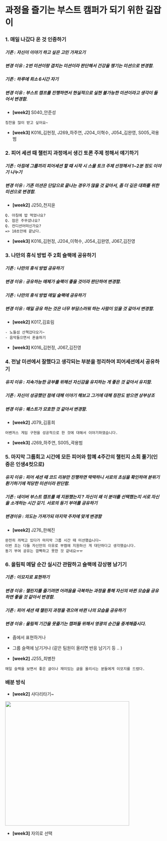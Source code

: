 # 과정을 즐기는 부스트 캠퍼가 되기 위한 길잡이



### 1. 매일 나갔다 온 것 인증하기
##### 기존 : 자신이 이야기 하고 싶은 고민 가져오기
##### 변경 이유 : 2번 미션이랑 겹치는 미션이라 판단해서 건강을 챙기는 미션으로 변경함.
##### 기존 : 하루에 최소 6시간 자기
##### 변경 이유 : 부스트 캠프를 진행하면서 현실적으로 실현 불가능한 미션이라고 생각이 들어서 변경함.


- **[week2]** S040_안준성
```
칭찬을 많이 받고 싶어요~
```

- **[week3]** K016_김현정, J269_하주연, J204_이혁수, J054_김완영, S005_곽용범


### 2. 피어 세션 때 챌린지 과정에서 생긴 토론 주제 정해서 얘기하기
##### 기존 : 아침에 그룹끼리 피어세션 할 때 시작 시 스몰 토크 주제 선정해서 1~2분 정도 이야기 나누기
##### 변경 이유 : 기존 미션은 단답으로 끝나는 경우가 많을 것 같아서, 좀 더 깊은 대화를 위한 미션으로 변경함.

- **[week2]** J250_천지윤
```
Q. 아침에 밥 먹었나요?
Q. 잠은 주무셨나요?
Q. 컨디션어떠신가요?
=> 10초만에 끝났다.
```

- **[week3]** K016_김현정, J204_이혁수, J054_김완영, J067_김진영


### 3. 나만의 휴식 방법 주 2회 슬랙에 공유하기
##### 기존 : 나만의 휴식 방법 공유하기
##### 변경 이유 : 공유하는 매체가 슬랙이 좋을 것이라 판단하여 변경함.
##### 기존 : 나만의 휴식 방법 매일 슬랙에 공유하기
##### 변경 이유 : 매일 공유 하는 것은 너무 부담스러워 하는 사람이 있을 것 같아서 변경함.
- **[week2]** K017_김효림
```
- 노들섬 산책갔다오기~
- 음악들으면서 혼술하기
```

- **[week3]** K016_김현정, J067_김진영



### 4. 전날 미션에서 잘했다고 생각되는 부분을 정리하여 피어세션에서 공유하기 
##### 유지 이유 : 지속가능한 공부를 위해선 자신감을 유지하는 게 좋은 것 같아서 유지함.
##### 기존 : 자신이 성공했던 점에 대해 이야기 해보고 그거에 대해 칭찬도 받으면 상부상조
##### 변경 이유 : 퀘스트가 모호한 것 같아서 변경함.
- **[week2]** J079_김홍희
```
어벤저스 게임 구현을 성공적으로 한 것에 대해서 이야기하였습니다.
```

- **[week3]** J269_하주연, S005_곽용범




### 5. 마지막 그룹회고 시간에 모든 피어와 함꼐 4주간의 챌린지 소회 풀기(인증은 인생4컷으로)
##### 유지 이유 : 피어 세션 때 코드 리뷰만 진행하면 딱딱하니 서로의 초심을 확인하며 분위기 환기하기에 적당한 미션이라 판단함.
##### 기존 : 네이버 부스트 캠프를 왜 지원했는지 ? 자신이 왜 이 분야를 선택했는지 서로 자신을 소개하는 시간 갖기. 서로의 동기 부여를 공유하기
##### 변경이유 : 의도는 가져가되 마지막 주차에 맞게 변경함
- **[week2]** J276_한혜진

```
완전히 까먹고 있다가 마지막 그룹 시간 때 미션했습니다~
이번 조는 다들 자신만의 이유로 부캠에 지원하신 게 대단하다고 생각했습니다.
동기 부여 공유는 깜빡하고 못한 것 같네요ㅠㅠ
```


### 6. 올림픽 메달 순간 실시간 관람하고 슬랙에 감상평 남기기
##### 기존 : 이모지로 표현하기
##### 변경 이유 : 챌린지를 즐기려면 어려움을 극복하는 과정을 통해 자신의 바뀐 모습을 공유하면 좋을 것 같아서 변경함.
##### 기존 : 피어 세션 때 챌린지 과정을 겪으며 바뀐 나의 모습을 공유하기
##### 변경 이유 : 올림픽 기간을 못즐기는 캠퍼들 위해서 영광의 순간을 중계해줍시다.

- 줌에서 표현하거나
- 그룹 슬랙에 남기거나 (같은 팀원이 올리면 반응 남기기 등 .. )

- **[week2]** J255_최병찬

```
매일 슬랙을 보면서 좋은 글이나 재미있는 글을 올리시는 분들에게 이모지를 드렸다.
```



### 배분 방식

- **[week2]** 사다리타기~

<img src="https://raw.githubusercontent.com/kxxhyorim/markdownImageUploader/image/images/image-20240719165415173.png" width="400" />


- **[week3]** 자의로 선택

